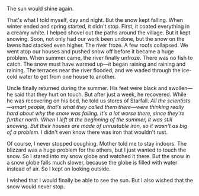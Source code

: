 The sun would shine again.

That's what I told myself, day and night. But the snow kept falling. When winter ended and spring started, it didn't stop. First, it coated everything in a creamy white. I helped shovel out the paths around the village. But it kept snowing. Soon, not only had our work been undone, but the snow on the lawns had stacked even higher. The river froze. A few roofs collapsed. We went atop our houses and pushed snow off before it became a huge problem. When summer came, the river finally unfroze. There was no fish to catch. The snow must have warmed up—it began raining and raining and raining. The terraces near the river flooded, and we waded through the ice-cold water to get from one house to another.

Uncle finally returned during the summer. His feet were black and swollen—he said that they hurt on touch. But after just a week, he recovered. While he was recovering on his bed, he told us stores of Starfall. *All the scientists—smart people, that's what they called them there—were thinking really hard about why the snow was falling. It's a lot worse there, since they're further north. When I left at the beginning of the summer, it was still snowing. But their houses are made of unrustable iron, so it wasn't as big of a problem.* I didn't even know there was iron that wouldn't rust.

Of course, I never stopped coughing. Mother told me to stay indoors. The blizzard was a huge problem for the others, but I just wanted to touch the snow. So I stared into my snow globe and watched it there. But the snow in a snow globe falls much slower, because the globe is filled with water instead of air. So I kept on looking outside.

I wished that I would finally be able to see the sun. But I also wished that the snow would never stop.
